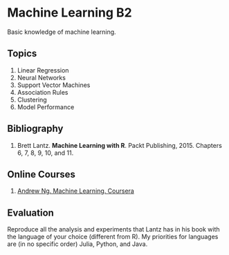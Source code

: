 # Machine Learning B2
Basic knowledge of machine learning.

## Topics
1.	Linear Regression 
2.	Neural Networks
3.	Support Vector Machines
4.	Association Rules
5.	Clustering
6.	Model Performance

## Bibliography
1. Brett Lantz. **Machine Learning with R**. Packt Publishing, 2015.  Chapters 6, 7, 8, 9, 10, and 11.

## Online Courses
1. [Andrew Ng. Machine Learning. Coursera](https://www.coursera.org/learn/machine-learning/home/welcome)

## Evaluation
Reproduce all the analysis and experiments that Lantz has in his book with the language of your choice (different from R). My priorities for languages are (in no specific order) Julia, Python, and Java.
